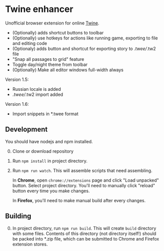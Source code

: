 # Twine enhancer

Unofficial browser extension for online [Twine](https://twinery.org/2/).

* (Optionally) adds shortcut buttons to toolbar
* (Optionally) use hotkeys for actions like running game, exporting to file and editing code
* (Optionaly) adds button and shortcut for exporting story to *.twee/*.tw2 file
* "Snap all passages to grid" feature
* Toggle day/night theme from toolbar
* (Optionally) Make all editor windows full-width always

Version 1.5:

* Russian locale is added
* *.twee/*.tw2 import added

Version 1.6:

* Import snippets in *.twee format

## Development

You should have nodejs and npm installed.

0. Clone or download repository
0. Run `npm install` in project directory.
0. Run `npm run watch`. This will assemble scripts that need assembling. 
    
    In **Chrome**, open `chrome://extensions` page and click "Load unpacked" button. Select project directory. You'll need to manually click "reload" button every time you make changes.
    
    In **Firefox**, you'll need to make manual build after every changes.


## Building

0. In project directory, run `npm run build`. This will create `build` directory with some files. Contents of this directory (not directory itself!) should be packed into *.zip file, which can be submitted to Chrome and Firefox extension stores.
